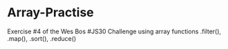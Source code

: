 # Array-Practise
Exercise #4 of the Wes Bos #JS30 Challenge using array functions .filter(), .map(), .sort(), .reduce()

